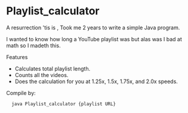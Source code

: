 # Playlist_calculator

A resurrection 'tis is , Took me 2 years to write a simple Java program. 

I wanted to know how long a YouTube playlist was but alas was I bad at math so I madeth this. 

Features
- Calculates total playlist length.
- Counts all the videos.
- Does the calculation for you at 1.25x, 1.5x, 1.75x, and 2.0x speeds. 

Compile by: 
       
        
      java Playlist_calculator {playlist URL} 

 
